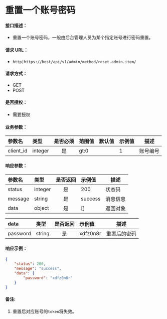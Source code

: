 # 重置一个账号密码

#### 接口描述：
- 重置一个账号密码，一般由后台管理人员为某个指定账号进行密码重置。

#### 请求 URL：
- `http|https://host/api/v1/admin/method/reset.admin.item/`

#### 请求方式：
- GET
- POST

#### 是否授权：
- 需要授权

#### 业务参数：
|参数名|类型|是否必须|范围值|默认值|示例值|描述|
|:----|:---|:---:|:-----|:-----|:-----|-----|
|client_id |integer |是 |gt:0 | |1 |账号编号 |

#### 响应参数：
|参数名|类型|是否返回|示例值|描述|
|:-----|:-----|:---:|:-----|-----|
|status |integer |是 |200 |状态码 |
|message |string |是 |success |消息信息 |
|data |object |是 |[] |返回对象 |

|data|类型|是否返回|示例值|描述|
|:-----|:-----|:---:|:-----|-----|
|password|string|是|xdfz0n8r|重置后的密码|

#### 响应示例：
```json
{
    "status": 200,
    "message": "success",
    "data": {
        "password": "xdfz0n8r"
    }
}
```

#### 备注:
1. 重置后对应账号的`token`将失效。